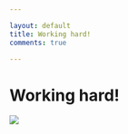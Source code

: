 ```yaml
---

layout: default
title: Working hard! 
comments: true

---
```


# Working hard! 

![](https://dl.dropboxusercontent.com/u/104864660/speedy.png)
